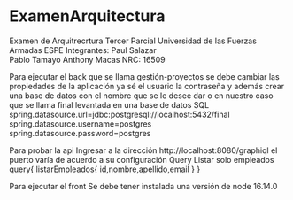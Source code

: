# ExamenArquitectura
 Examen de Arquitrecrtura Tercer Parcial
Universidad de las Fuerzas Armadas ESPE
Integrantes: Paul Salazar	
	           Pablo Tamayo
	           Anthony Macas
NRC: 16509

Para ejecutar el back que se llama gestión-proyectos se debe cambiar las propiedades de la aplicación ya sé el usuario la contraseña y además crear una base de datos con el nombre que se le desee dar o en nuestro caso que se llama final levantada en una base de datos SQL
spring.datasource.url=jdbc:postgresql://localhost:5432/final
spring.datasource.username=postgres
spring.datasource.password=postgres

Para probar la api
Ingresar a la dirección http://localhost:8080/graphiql el puerto varía de acuerdo a su configuración
Query
Listar solo empleados
query{
  listarEmpleados{
    id,nombre,apellido,email
	}
}

Para ejecutar el front
Se debe tener instalada una versión de node 16.14.0
